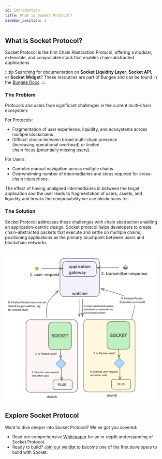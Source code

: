 ```yaml
---
id: introduction
title: What is Socket Protocol?
sidebar_position: 1
---
```


## What is Socket Protocol?

Socket Protocol is the first Chain Abstraction Protocol, offering a modular, extensible, and composable stack that enables chain-abstracted applications.

:::tip
Searching for documentation on **Socket Liquidity Layer**, **Socket API**, or **Socket Widget**? These resources are part of Bungee and can be found in the [Bungee Docs](https://docs.bungee.exchange/).
:::

### The Problem

Protocols and users face significant challenges in the current multi-chain ecosystem:

For Protocols:

- Fragmentation of user experience, liquidity, and ecosystems across multiple blockchains.
- Difficult choice between broad multi-chain presence (increasing operational overhead) or limited chain focus (potentially missing users).

For Users:

- Complex manual navigation across multiple chains.
- Overwhelming number of intermediaries and steps required for cross-chain interactions.

The effect of having unaligned intermediaries in between the target application and the user leads to fragmentation of users, assets, and liquidity and breaks the composability we use blockchains for.

### The Solution

Socket Protocol addresses these challenges with chain abstraction enabling an application-centric design. Socket protocol helps developers to create chain-abstracted packets that execute and settle on multiple chains, positioning applications as the primary touchpoint between users and blockchain networks.

![Socket Protocol](../static/img/socketprotocol.png)

## Explore Socket Protocol

Want to dive deeper into Socket Protocol? We've got you covered:

- Read our comprehensive [Whitepaper](https://media.socket.tech/SocketProtocol_v1.pdf) for an in-depth understanding of Socket Protocol.
- Ready to build? [Join our waitlist](https://forms.gle/8hgm4miEyEcaBc8x5) to become one of the first developers to build with Socket.
